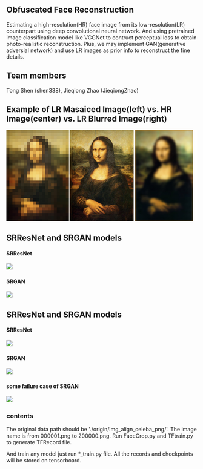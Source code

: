 ## Obfuscated Face Reconstruction
Estimating a high-resolution(HR) face image from its low-resolution(LR) counterpart using deep convolutional neural network. And using pretrained image classification model like VGGNet to contruct perceptual loss to obtain photo-realistic reconstruction. Plus, we may implement GAN(generative adversial network) and use LR images as prior info to reconstruct the fine details.  

## Team members
Tong Shen (shen338), Jieqiong Zhao (JieqiongZhao)

## Example of LR Masaiced Image(left) vs. HR Image(center) vs. LR Blurred Image(right)

 ![](https://raw.githubusercontent.com/shen338/DL/master/lowresimage-example.jpg)
 
## SRResNet and SRGAN models
#### SRResNet
![](https://raw.githubusercontent.com/shen338/Obfuscated-Face-Reconstruction/master/SRResNet_model.PNG)
#### SRGAN
![](https://raw.githubusercontent.com/shen338/Obfuscated-Face-Reconstruction/master/GAN_model.PNG)

## SRResNet and SRGAN models
#### SRResNet 
![](https://raw.githubusercontent.com/shen338/Obfuscated-Face-Reconstruction/master/result/SRResNet_result.PNG)
#### SRGAN
![](https://raw.githubusercontent.com/shen338/Obfuscated-Face-Reconstruction/master/result/SRGAN_result.PNG)
#### some failure case of SRGAN
![](https://raw.githubusercontent.com/shen338/Obfuscated-Face-Reconstruction/master/result/failure_case.PNG)

### contents
The original data path should be './origin/img_align_celeba_png/'. The image name is from 000001.png to 200000.png.
Run FaceCrop.py and TFtrain.py to generate TFRecord file. 

And train any model just run *_train.py file. All the records and checkpoints will be stored on tensorboard. 

